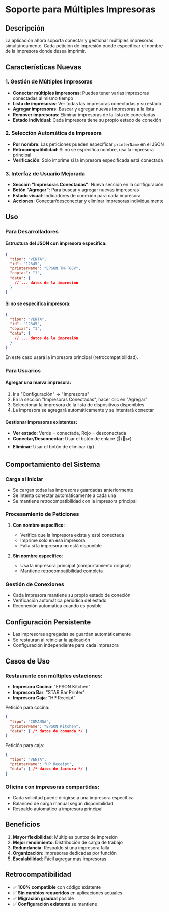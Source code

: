 # Soporte para Múltiples Impresoras

## Descripción
La aplicación ahora soporta conectar y gestionar múltiples impresoras simultáneamente. Cada petición de impresión puede especificar el nombre de la impresora donde desea imprimir.

## Características Nuevas

### 1. Gestión de Múltiples Impresoras
- **Conectar múltiples impresoras**: Puedes tener varias impresoras conectadas al mismo tiempo
- **Lista de impresoras**: Ver todas las impresoras conectadas y su estado
- **Agregar impresoras**: Buscar y agregar nuevas impresoras a la lista
- **Remover impresoras**: Eliminar impresoras de la lista de conectadas
- **Estado individual**: Cada impresora tiene su propio estado de conexión

### 2. Selección Automática de Impresora
- **Por nombre**: Las peticiones pueden especificar `printerName` en el JSON
- **Retrocompatibilidad**: Si no se especifica nombre, usa la impresora principal
- **Verificación**: Solo imprime si la impresora especificada está conectada

### 3. Interfaz de Usuario Mejorada
- **Sección "Impresoras Conectadas"**: Nueva sección en la configuración
- **Botón "Agregar"**: Para buscar y agregar nuevas impresoras
- **Estado visual**: Indicadores de conexión para cada impresora
- **Acciones**: Conectar/desconectar y eliminar impresoras individualmente

## Uso

### Para Desarrolladores

#### Estructura del JSON con impresora específica:
```json
{
  "tipo": "VENTA",
  "id": "12345",
  "printerName": "EPSON TM-T88V",
  "copias": "1",
  "data": {
    // ... datos de la impresión
  }
}
```

#### Si no se especifica impresora:
```json
{
  "tipo": "VENTA", 
  "id": "12345",
  "copias": "1",
  "data": {
    // ... datos de la impresión
  }
}
```
En este caso usará la impresora principal (retrocompatibilidad).

### Para Usuarios

#### Agregar una nueva impresora:
1. Ir a "Configuración" → "Impresoras"
2. En la sección "Impresoras Conectadas", hacer clic en "Agregar"
3. Seleccionar la impresora de la lista de dispositivos disponibles
4. La impresora se agregará automáticamente y se intentará conectar

#### Gestionar impresoras existentes:
- **Ver estado**: Verde = conectada, Rojo = desconectada
- **Conectar/Desconectar**: Usar el botón de enlace (🔗/🔗✂️)
- **Eliminar**: Usar el botón de eliminar (🗑️)

## Comportamiento del Sistema

### Carga al Iniciar
- Se cargan todas las impresoras guardadas anteriormente
- Se intenta conectar automáticamente a cada una
- Se mantiene retrocompatibilidad con la impresora principal

### Procesamiento de Peticiones
1. **Con nombre específico**: 
   - Verifica que la impresora exista y esté conectada
   - Imprime solo en esa impresora
   - Falla si la impresora no está disponible

2. **Sin nombre específico**:
   - Usa la impresora principal (comportamiento original)
   - Mantiene retrocompatibilidad completa

### Gestión de Conexiones
- Cada impresora mantiene su propio estado de conexión
- Verificación automática periódica del estado
- Reconexión automática cuando es posible

## Configuración Persistente
- Las impresoras agregadas se guardan automáticamente
- Se restauran al reiniciar la aplicación
- Configuración independiente para cada impresora

## Casos de Uso

### Restaurante con múltiples estaciones:
- **Impresora Cocina**: "EPSON Kitchen"
- **Impresora Bar**: "STAR Bar Printer" 
- **Impresora Caja**: "HP Receipt"

Petición para cocina:
```json
{
  "tipo": "COMANDA",
  "printerName": "EPSON Kitchen",
  "data": { /* datos de comanda */ }
}
```

Petición para caja:
```json
{
  "tipo": "VENTA", 
  "printerName": "HP Receipt",
  "data": { /* datos de factura */ }
}
```

### Oficina con impresoras compartidas:
- Cada solicitud puede dirigirse a una impresora específica
- Balanceo de carga manual según disponibilidad
- Respaldo automático a impresora principal

## Beneficios
1. **Mayor flexibilidad**: Múltiples puntos de impresión
2. **Mejor rendimiento**: Distribución de carga de trabajo
3. **Redundancia**: Respaldo si una impresora falla
4. **Organización**: Impresoras dedicadas por función
5. **Escalabilidad**: Fácil agregar más impresoras

## Retrocompatibilidad
- ✅ **100% compatible** con código existente
- ✅ **Sin cambios requeridos** en aplicaciones actuales  
- ✅ **Migración gradual** posible
- ✅ **Configuración existente** se mantiene
